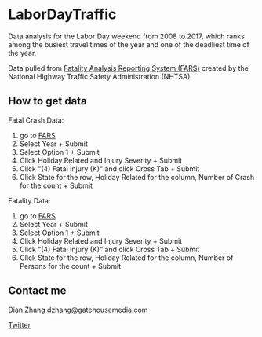 # LaborDayTraffic

Data analysis for the Labor Day weekend from 2008 to 2017, which ranks among the busiest travel times of the year and one of the deadliest time of the year.

Data pulled from [Fatality Analysis Reporting System (FARS)](https://www-fars.nhtsa.dot.gov/QueryTool/QuerySection/SelectYear.aspx) created by the National Highway Traffic Safety Administration (NHTSA)


## How to get data

Fatal Crash Data:
1. go to [FARS](https://www-fars.nhtsa.dot.gov/QueryTool/QuerySection/SelectYear.aspx)
2. Select Year + Submit
3. Select Option 1 + Submit
4. Click Holiday Related and Injury Severity + Submit
5. Click "(4) Fatal Injury (K)" and click Cross Tab + Submit
6. Click State for the row, Holiday Related for the column, Number of Crash for the count + Submit

Fatality Data:
1. go to [FARS](https://www-fars.nhtsa.dot.gov/QueryTool/QuerySection/SelectYear.aspx)
2. Select Year + Submit
3. Select Option 1 + Submit
4. Click Holiday Related and Injury Severity + Submit
5. Click "(4) Fatal Injury (K)" and click Cross Tab + Submit
6. Click State for the row, Holiday Related for the column, Number of Persons for the count + Submit


## Contact me

Dian Zhang dzhang@gatehousemedia.com

[Twitter](https://twitter.com/dian_zhang_)
